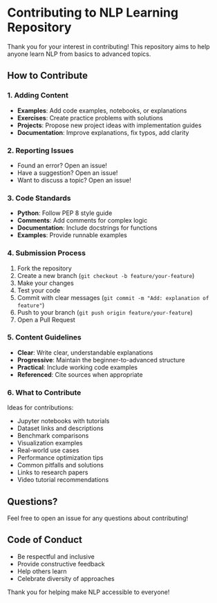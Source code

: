 # Contributing to NLP Learning Repository

Thank you for your interest in contributing! This repository aims to help anyone learn NLP from basics to advanced topics.

## How to Contribute

### 1. Adding Content
- **Examples**: Add code examples, notebooks, or explanations
- **Exercises**: Create practice problems with solutions
- **Projects**: Propose new project ideas with implementation guides
- **Documentation**: Improve explanations, fix typos, add clarity

### 2. Reporting Issues
- Found an error? Open an issue!
- Have a suggestion? Open an issue!
- Want to discuss a topic? Open an issue!

### 3. Code Standards
- **Python**: Follow PEP 8 style guide
- **Comments**: Add comments for complex logic
- **Documentation**: Include docstrings for functions
- **Examples**: Provide runnable examples

### 4. Submission Process
1. Fork the repository
2. Create a new branch (`git checkout -b feature/your-feature`)
3. Make your changes
4. Test your code
5. Commit with clear messages (`git commit -m "Add: explanation of feature"`)
6. Push to your branch (`git push origin feature/your-feature`)
7. Open a Pull Request

### 5. Content Guidelines
- **Clear**: Write clear, understandable explanations
- **Progressive**: Maintain the beginner-to-advanced structure
- **Practical**: Include working code examples
- **Referenced**: Cite sources when appropriate

### 6. What to Contribute
Ideas for contributions:
- Jupyter notebooks with tutorials
- Dataset links and descriptions
- Benchmark comparisons
- Visualization examples
- Real-world use cases
- Performance optimization tips
- Common pitfalls and solutions
- Links to research papers
- Video tutorial recommendations

## Questions?

Feel free to open an issue for any questions about contributing!

## Code of Conduct

- Be respectful and inclusive
- Provide constructive feedback
- Help others learn
- Celebrate diversity of approaches

Thank you for helping make NLP accessible to everyone!
